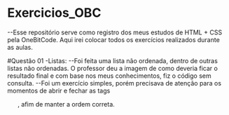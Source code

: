 # Exercicios_OBC
--Esse repositório serve como registro dos meus estudos de HTML + CSS pela OneBitCode. Aqui irei colocar todos os exercícios realizados durante as aulas.

#Questão 01 -Listas:
--Foi feita uma lista não ordenada, dentro de outras listas não ordenadas. O professor deu a imagem de como deveria ficar o resultado final e com base nos meus conhecimentos, fiz o código sem consulta. 
--Foi um exercício simples, porém precisava de atenção para os momentos de abrir e fechar as tags <ul>, afim de manter a ordem correta.
